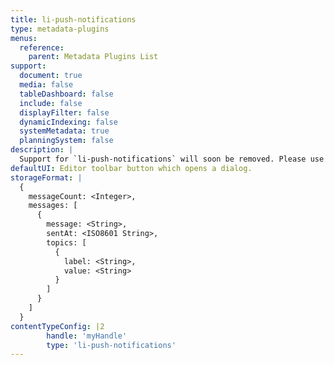 ```yaml
---
title: li-push-notifications
type: metadata-plugins
menus:
  reference:
    parent: Metadata Plugins List
support:
  document: true
  media: false
  tableDashboard: false
  include: false
  displayFilter: false
  dynamicIndexing: false
  systemMetadata: true
  planningSystem: false
description: |
  Support for `li-push-notifications` will soon be removed. Please use `li-push-messages` instead.
defaultUI: Editor toolbar button which opens a dialog.
storageFormat: |
  {
    messageCount: <Integer>,
    messages: [
      {
        message: <String>,
        sentAt: <ISO8601 String>,
        topics: [
          {
            label: <String>,
            value: <String>
          }
        ]
      }
    ]
  }
contentTypeConfig: |2
        handle: 'myHandle'
        type: 'li-push-notifications'
---
```

